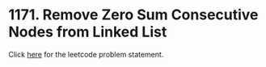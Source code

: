 # 1171. Remove Zero Sum Consecutive Nodes from Linked List

Click [here](https://leetcode.com/problems/remove-zero-sum-consecutive-nodes-from-linked-list/) for the leetcode problem statement.
